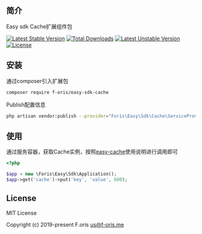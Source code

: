 ## 简介

Easy sdk Cache扩展组件包

[![Latest Stable Version](https://poser.pugx.org/f-oris/easy-sdk-cache/v)](//packagist.org/packages/f-oris/easy-sdk-cache) [![Total Downloads](https://poser.pugx.org/f-oris/easy-sdk-cache/downloads)](//packagist.org/packages/f-oris/easy-sdk-cache) [![Latest Unstable Version](https://poser.pugx.org/f-oris/easy-sdk-cache/v/unstable)](//packagist.org/packages/f-oris/easy-sdk-cache) [![License](https://poser.pugx.org/f-oris/easy-sdk-cache/license)](//packagist.org/packages/f-oris/easy-sdk-cache)

## 安装

通过composer引入扩展包

```bash
composer require f-oris/easy-sdk-cache
```

Publish配置信息

```bash
php artisan vendor:publish --provider="Foris\Easy\Sdk\Cache\ServiceProvider"
```

## 使用

通过服务容器，获取Cache实例，按照[easy-cache](https://github.com/itsanr-oris/easy-cache)使用说明进行调用即可

```php
<?php

$app = new \Foris\Easy\Sdk\Application();
$app->get('cache')->put('key', 'value', 600);

```

## License

MIT License

Copyright (c) 2019-present F.oris <us@f-oris.me>

